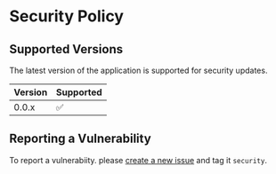 # Security Policy

## Supported Versions

The latest version of the application is supported for security updates.

| Version | Supported          |
| ------- | ------------------ |
| 0.0.x   | :white_check_mark: |


## Reporting a Vulnerability

To report a vulnerabiity. please [create a new issue](https://github.com/flexion/devops-deployment-metrics/issues)
and tag it `security`.
